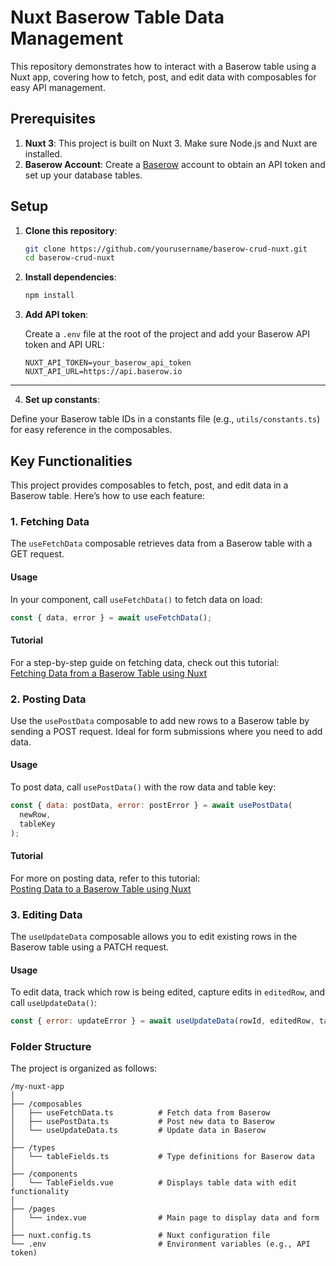 # Nuxt Baserow Table Data Management

This repository demonstrates how to interact with a Baserow table using a Nuxt app, covering how to fetch, post, and edit data with composables for easy API management.

## Prerequisites

1. **Nuxt 3**: This project is built on Nuxt 3. Make sure Node.js and Nuxt are installed.
2. **Baserow Account**: Create a [Baserow](https://baserow.io) account to obtain an API token and set up your database tables.

## Setup

1. **Clone this repository**:

   ```bash
   git clone https://github.com/yourusername/baserow-crud-nuxt.git
   cd baserow-crud-nuxt
   ```

2. **Install dependencies**:

   ```bash
   npm install
   ```

3. **Add API token**:

   Create a `.env` file at the root of the project and add your Baserow API token and API URL:

   ```plaintext
   NUXT_API_TOKEN=your_baserow_api_token
   NUXT_API_URL=https://api.baserow.io
   ```

---

4. **Set up constants**:

Define your Baserow table IDs in a constants file (e.g., `utils/constants.ts`) for easy reference in the composables.

## Key Functionalities

This project provides composables to fetch, post, and edit data in a Baserow table. Here’s how to use each feature:

### 1. Fetching Data

The `useFetchData` composable retrieves data from a Baserow table with a GET request.

#### Usage

In your component, call `useFetchData()` to fetch data on load:

```javascript
const { data, error } = await useFetchData();
```

#### Tutorial

For a step-by-step guide on fetching data, check out this tutorial:  
[Fetching Data from a Baserow Table using Nuxt](https://costanza.website/fetching-data-from-a-baserow-table-using-nuxt-a-step-by-step-tutorial)

### 2. Posting Data

Use the `usePostData` composable to add new rows to a Baserow table by sending a POST request. Ideal for form submissions where you need to add data.

#### Usage

To post data, call `usePostData()` with the row data and table key:

```javascript
const { data: postData, error: postError } = await usePostData(
  newRow,
  tableKey
);
```

#### Tutorial

For more on posting data, refer to this tutorial:  
[Posting Data to a Baserow Table using Nuxt](https://hashnode.com/post/cm35s3zgb000i09l2d3iy9s67)

### 3. Editing Data

The `useUpdateData` composable allows you to edit existing rows in the Baserow table using a PATCH request.

#### Usage

To edit data, track which row is being edited, capture edits in `editedRow`, and call `useUpdateData()`:

```javascript
const { error: updateError } = await useUpdateData(rowId, editedRow, tableKey);
```

### Folder Structure

The project is organized as follows:

```plaintext
/my-nuxt-app
│
├── /composables
│   ├── useFetchData.ts          # Fetch data from Baserow
│   ├── usePostData.ts           # Post new data to Baserow
│   └── useUpdateData.ts         # Update data in Baserow
│
├── /types
│   └── tableFields.ts           # Type definitions for Baserow data
│
├── /components
│   └── TableFields.vue          # Displays table data with edit functionality
│
├── /pages
│   └── index.vue                # Main page to display data and form
│
├── nuxt.config.ts               # Nuxt configuration file
└── .env                         # Environment variables (e.g., API token)
```
